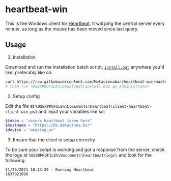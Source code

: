 # heartbeat-win

This is the Windows client for [Heartbeat](https://github.com/technically-functional/heartbeat). It will ping the central server every minute, as long as the mouse has been moved since last query.

## Usage

1. Installation

Download and run the installation batch script, [`install.bat`](https://github.com/Metacinnabar/heartbeat-win/blob/master/install.bat) anywhere you'd like, preferably like so:
```bash
curl https://raw.githubusercontent.com/Metacinnabar/heartbeat-win/master/install.bat -o %USERPROFILE%\Downloads
# then run %USERPROFILE%\Downloads\install.bat as administrator
```

2. Setup config

Edit the file at `%USERPROFILE%\Documents\heartbeat\client\heartbeat-client-win.ps1` and input your variables like so:
```powershell
$token = "secure heartbeat token here"
$hostname = "https://hb.metacinna.bar"
$device = "amazing-pc"
```

3. Ensure that the client is setup correctly

To be sure your script is working and got a response from the server, check the logs at `%USERPROFILE%\Documents\heartbeat\logs\` and look for the following:
```log
11/26/2021 10:13:20 - Running Heartbeat
1637921600
```
